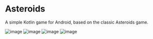 # Asteroids
A simple Kotlin game for Android, based on the classic Asteroids game.

![image](https://github.com/minerbomb16/Asteroids/assets/120178021/4d546052-a013-497f-8e7a-cc9dc254b2b6)
![image](https://github.com/minerbomb16/Asteroids/assets/120178021/df5ed47d-a67c-4cbe-96d2-1136c6acd2e5)
![image](https://github.com/minerbomb16/Asteroids/assets/120178021/f0e80ad9-919b-4ae0-b55f-2327a160ab8c)
![image](https://github.com/minerbomb16/Asteroids/assets/120178021/9a270fdf-7584-425f-9ecc-3cceb3775b03)

